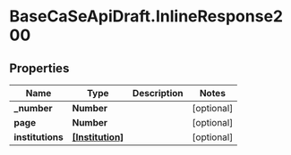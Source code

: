 # BaseCaSeApiDraft.InlineResponse200

## Properties
Name | Type | Description | Notes
------------ | ------------- | ------------- | -------------
**_number** | **Number** |  | [optional] 
**page** | **Number** |  | [optional] 
**institutions** | [**[Institution]**](Institution.md) |  | [optional] 
